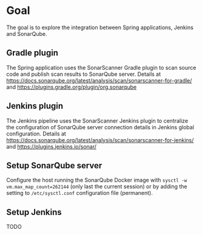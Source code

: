 # Goal
The goal is to explore the integration between Spring applications, Jenkins and SonarQube.

## Gradle plugin
The Spring application uses the SonarScanner Gradle plugin to scan source code and publish scan results to SonarQube server.
Details at https://docs.sonarqube.org/latest/analysis/scan/sonarscanner-for-gradle/ and https://plugins.gradle.org/plugin/org.sonarqube

## Jenkins plugin
The Jenkins pipeline uses the SonarScanner Jenkins plugin to centralize the configuration of SonarQube server connection details in Jenkins global configuration. 
Details at https://docs.sonarqube.org/latest/analysis/scan/sonarscanner-for-jenkins/ and https://plugins.jenkins.io/sonar/

## Setup SonarQube server
Configure the host running the SonarQube Docker image with `sysctl -w vm.max_map_count=262144` (only last the current session) or by adding the setting to `/etc/sysctl.conf` configuration file (permanent). 


## Setup Jenkins 
TODO
